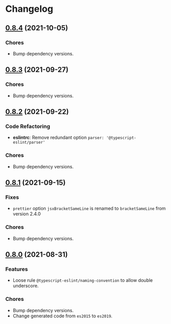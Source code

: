 # Changelog

## [0.8.4](https://github.com/exuanbo/ts-standardx/compare/v0.8.3...v0.8.4) (2021-10-05)

### Chores

- Bump dependency versions.

## [0.8.3](https://github.com/exuanbo/ts-standardx/compare/v0.8.2...v0.8.3) (2021-09-27)

### Chores

- Bump dependency versions.

## [0.8.2](https://github.com/exuanbo/ts-standardx/compare/v0.8.1...v0.8.2) (2021-09-22)

### Code Refactoring

- **eslintrc**: Remove redundant option `parser: '@typescript-eslint/parser'`

### Chores

- Bump dependency versions.

## [0.8.1](https://github.com/exuanbo/ts-standardx/compare/v0.8.0...v0.8.1) (2021-09-15)

### Fixes

- `prettier` option `jsxBracketSameLine` is renamed to `bracketSameLine` from version 2.4.0

### Chores

- Bump dependency versions.

## [0.8.0](https://github.com/exuanbo/ts-standardx/compare/v0.7.9...v0.8.0) (2021-08-31)

### Features

- Loose rule `@typescript-eslint/naming-convention` to allow double underscore.

### Chores

- Bump dependency versions.
- Change generated code from `es2015` to `es2019`.
